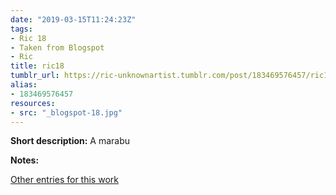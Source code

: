 ```yaml
---
date: "2019-03-15T11:24:23Z"
tags:
- Ric 18
- Taken from Blogspot
- Ric
title: ric18
tumblr_url: https://ric-unknownartist.tumblr.com/post/183469576457/ric18
alias:
- 183469576457
resources:
- src: "_blogspot-18.jpg"
---
```


**Short description:** A marabu

**Notes:**

[Other entries for this work](/tags/Ric-18)
